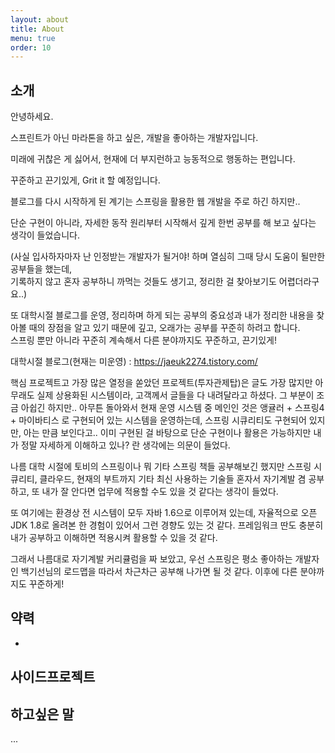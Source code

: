 ```yaml
---
layout: about
title: About
menu: true
order: 10
---
```


## 소개

안녕하세요. 

스프린트가 아닌 마라톤을 하고 싶은, 개발을 좋아하는 개발자입니다.

미래에 귀찮은 게 싫어서, 현재에 더 부지런하고 능동적으로 행동하는 편입니다.

꾸준하고 끈기있게, Grit it 할 예정입니다.


블로그를 다시 시작하게 된 계기는 스프링을 활용한 웹 개발을 주로 하긴 하지만..

단순 구현이 아니라, 자세한 동작 원리부터 시작해서 깊게 한번 공부를 해 보고 싶다는 생각이 들었습니다.

(사실 입사하자마자 난 인정받는 개발자가 될거야! 하며 열심히 그때 당시 도움이 될만한 공부들을 했는데,      
기록하지 않고 혼자 공부하니 까먹는 것들도 생기고, 정리한 걸 찾아보기도 어렵더라구요..)    

또 대학시절 블로그를 운영, 정리하며 하게 되는 공부의 중요성과 내가 정리한 내용을 찾아볼 때의 장점을 알고 있기 때문에 깊고, 오래가는 공부를 꾸준히 하려고 합니다.        
스프링 뿐만 아니라 꾸준히 계속해서 다른 분야까지도 꾸준하고, 끈기있게! 

대학시절 블로그(현재는 미운영) : https://jaeuk2274.tistory.com/

핵심 프로젝트고 가장 많은 열정을 쏟았던 프로젝트(투자관제탑)은 글도 가장 많지만
아무래도 실제 상용화된 시스템이라, 고객께서 글들을 다 내려달라고 하셨다.
그 부분이 조금 아쉽긴 하지만..
아무튼 돌아와서
현재 운영 시스템 중 메인인 것은 앵귤러 + 스프링4 + 마이바티스 로 구현되어 있는 시스템을 운영하는데,
스프링 시큐리티도 구현되어 있지만, 아는 만큼 보인다고..
이미 구현된 걸 바탕으로 단순 구현이나 활용은 가능하지만 내가 정말 자세하게 이해하고 있나? 란 생각에는 의문이 들었다.

나름 대학 시절에 토비의 스프링이나 뭐 기타 스프링 책들 공부해보긴 했지만
스프링 시큐리티, 클라우드, 현재의 부트까지 기타 최신 사용하는 기술들 혼자서 자기계발 겸 공부하고,
또 내가 잘 안다면 업무에 적용할 수도 있을 것 같다는 생각이 들었다.

또 여기에는 환경상 전 시스템이 모두 자바 1.6으로 이루어져 있는데,
자율적으로 오픈JDK 1.8로 올려본 한 경험이 있어서 그런 경향도 있는 것 같다.
프레임워크 딴도 충분히 내가 공부하고 이해하면 적용시켜 활용할 수 있을 것 같다.

그래서 나름대로 자기계발 커리큘럼을 짜 보았고,
우선 스프링은 평소 좋아하는 개발자인 백기선님의 로드맵을 따라서 차근차근 공부해 나가면 될 것 같다.
이후에 다른 분야까지도 꾸준하게!


## 약력

- 

## 사이드프로젝트


## 하고싶은 말

...
